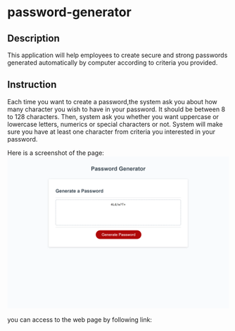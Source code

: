 # password-generator
## Description
This application will help employees to create secure and strong passwords generated automatically by computer according to criteria you provided.
## Instruction
Each time you want to create a password,the system ask you about how many character you wish to have in your password. It should be between 8 to 128 characters.
Then, system ask you whether you want uppercase or lowercase letters, numerics or special characters or not. System will make sure you have at least one character from criteria you interested in your password.

Here is a screenshot of the page:
![Password-generator Page.](./Assets/screenshot.png)

you can access to the web page by following link:

